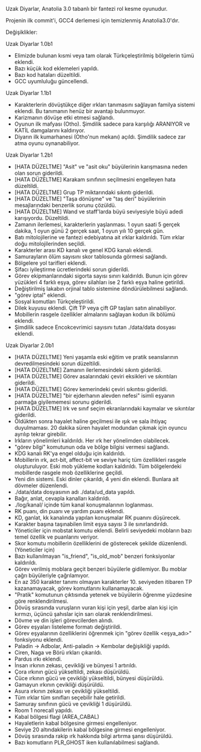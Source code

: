 Uzak Diyarlar, Anatolia 3.0 tabanlı bir fantezi rol kesme oyunudur.

Projenin ilk commit'i, GCC4 derlemesi için temizlenmiş Anatolia3.0'dır.

Değişiklikler:

Uzak Diyarlar 1.0b1
- Elimizde bulunan kısmi veya tam olarak Türkçeleştirilmiş bölgelerin tümü eklendi.
- Bazı küçük kod eklemeleri yapıldı.
- Bazı kod hataları düzeltildi.
- GCC uyumluluğu güncellendi.

Uzak Diyarlar 1.1b1
- Karakterlerin dövüştükçe diğer ırkları tanımasını sağlayan familya sistemi eklendi. Bu tanımanın henüz bir avantajı bulunmuyor.
- Karizmanın dövüşe etki etmesi sağlandı.
- Oyunun ilk mafyası (Otho). Şimdilik sadece para karşılığı ARANIYOR ve KATİL damgalarını kaldırıyor.
- Diyarın ilk kumarhanesi (Otho'nun mekanı) açıldı. Şimdilik sadece zar atma oyunu oynanabiliyor.

Uzak Diyarlar 1.2b1
- [HATA DÜZELTME] "Asit" ve "asit oku" büyülerinin karışmasına neden olan sorun giderildi.
- [HATA DÜZELTME] Karakam sınıfının seçilmesini engelleyen hata düzeltildi.
- [HATA DÜZELTME] Grup TP miktarındaki sıkıntı giderildi.
- [HATA DÜZELTME] "Taşa dönüşme" ve "taş deri" büyülerinin mesajlarındaki benzerlik sorunu çözüldü.
- [HATA DÜZELTME] Wand ve staff'larda büyü seviyesiyle büyü adedi karışıyordu. Düzeltildi.
- Zamanın ilerlemesi, karakterlerin yaşlanması. 1 oyun saati 5 gerçek dakika, 1 oyun günü 2 gerçek saat, 1 oyun yılı 10 gerçek gün.
- Batı mitolojilerine ve fantezi edebiyatına ait ırklar kaldırıldı. Tüm ırklar doğu mitolojilerinden seçildi.
- Karakterler arası KD kanalı ve genel KDG kanalı eklendi.
- Samurayların ölüm sayısını skor tablosunda görmesi sağlandı.
- Bölgelere yol tarifleri eklendi.
- Şifacı iyileştirme ücretlerindeki sorun giderildi.
- Görev ekipmanlarındaki sigorta sayısı sınırı kaldırıldı. Bunun için görev yüzükleri 4 farklı eşya, görev silahları ise 2 farklı eşya haline getirildi.
- Değiştirilmiş lakabın orjinal tablo sistemine döndürülebilmesi sağlandı.
- "görev iptal" eklendi.
- Sosyal komutları Türkçeleştirildi.
- Dilek kuyusu eklendi. Çift TP veya çift GP taşları satın alınabiliyor.
- Mobillerin rasgele özellikler almalarını sağlayan kodun ilk bölümü eklendi.
- Şimdilik sadece Encokcevrimici sayısını tutan ./data/data dosyası eklendi.

Uzak Diyarlar 2.0b1
- [HATA DÜZELTME] Yeni yaşamla eski eğitim ve pratik seanslarının devredilmesindeki sorun düzeltildi.
- [HATA DÜZELTME] Zamanın ilerlemesindeki sıkıntı giderildi.
- [HATA DÜZELTME] Görev asalarındaki çeviri eksikleri ve sıkıntıları giderildi.
- [HATA DÜZELTME] Görev kemerindeki çeviri sıkıntısı giderildi.
- [HATA DÜZELTME] "bir ejderhanın alevden nefesi" isimli eşyanın parmağa giyilememesi sorunu giderildi.
- [HATA DÜZELTME] Irk ve sınıf seçim ekranlarındaki kaymalar ve sıkıntılar giderildi.
- Öldükten sonra hayalet haline geçilmesi ile ışık ve sala ihtiyaç duyulmaması. 20 dakika süren hayalet modundan çıkmak için oyuncu ayrılıp tekrar girebilir.
- Irkların yönelimleri kaldırıldı. Her ırk her yönelimden olabilecek.
- "görev bilgi" komutunun oda ve bölge bilgisi vermesi sağlandı.
- KDG kanalı RK'ya engel olduğu için kaldırıldı.
- Mobillerin ırk, act-bit, affect-bit ve seviye hariç tüm özellikleri rasgele oluşturuluyor. Eski mob yükleme kodları kaldırıldı. Tüm bölgelerdeki mobillerde rasgele mob özelliklerine geçildi.
- Yeni din sistemi. Eski dinler çıkarıldı, 4 yeni din eklendi. Bunlara ait dövmeler düzenlendi.
- ./data/data dosyasının adı ./data/ud_data yapıldı.
- Bağır, anlat, cevapla kanalları kaldırıldı.
- ./log/kanal/ içinde tüm kanal konuşmalarının loglanması.
- RK puanı, din puanı ve yardım puanı eklendi.
- KD, ganlat, kk kanalında yapılan konuşmalar RK puanını düşürecek.
- Karakter başına taşınabilen limit eşya sayısı 3 ile sınırlandırıldı.
- Yöneticiler için mobstat komutu eklendi. Belirli seviyedeki mobların bazı temel özellik ve puanlarını veriyor.
- Skor komutu mobillerin özelliklerini de gösterecek şekilde düzenlendi. (Yöneticiler için)
- Bazı kullanılmayan "is_friend", "is_old_mob" benzeri fonksiyonlar kaldırıldı.
- Görev verilmiş moblara geçit benzeri büyülerle gidilemiyor. Bu moblar çağrı büyüleriyle çağrılamıyor.
- En az 350 karakter tanımı olmayan karakterler 10. seviyeden itibaren TP kazanamayacak, görev komutlarını kullanamayacak.
- "Pratik" komutunun çıktısında yetenek ve büyülerin öğrenme yüzdesine göre renklendirilmesi.
- Dövüş sırasında vuruşların vuran kişi için yeşil, darbe alan kişi için kırmızı, üçüncü şahıslar için sarı olarak renklendirilmesi.
- Dövme ve din işleri görevcilerden alındı.
- Görev eşyaları listeleme formatı değiştirildi.
- Görev eşyalarının özelliklerini öğrenmek için "görev özellik <eşya_adı>" fonksiyonu eklendi.
- Paladin -> Adbolar, Anti-paladin -> Kembolar değişikliği yapıldı.
- Ciren, Naga ve Börü ırkları çıkarıldı.
- Pardus ırkı eklendi.
- İnsan ırkının zekası, çevikliği ve bünyesi 1 artırıldı.
- Çora ırkının gücü yükseltildi, zekası düşürüldü.
- Cüce ırkının gücü ve çevikliği yükseltildi, bünyesi düşürüldü.
- Gamayun ırkının çevikliği düşürüldü.
- Asura ırkının zekası ve çevikliği yükseltildi.
- Tüm ırklar tüm sınıfları seçebilir hale getirildi.
- Samuray sınıfının gücü ve çevikliği 1 düşürüldü.
- Room 1 norecall yapıldı.
- Kabal bölgesi flagi (AREA_CABAL)
- Hayaletlerin kabal bölgesine girmesi engelleniyor.
- Seviye 20 altındakilerin kabal bölgesine girmesi engelleniyor.
- Dövüş sırasında rakip ırk hakkında bilgi artırma şansı düşürüldü.
- Bazı komutların PLR_GHOST iken kullanılabilmesi sağlandı.
